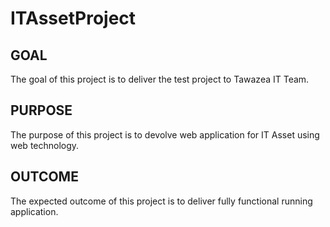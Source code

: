 # ITAssetProject


## GOAL 
The goal of this project is to deliver the test project to Tawazea IT Team.

## PURPOSE
The purpose of this project is to devolve web application for IT Asset using web technology.

## OUTCOME
The expected outcome of this project is to deliver fully functional running application.
